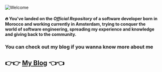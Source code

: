 ![Welcome](https://www.rakhma.me/static/images/og.jpg)

#### 🔥 You've landed on the _Official Repository_ of a software developer born in Morocco and working currently in Amsterdam, trying to conquer the world of software engineering, spreading my experience and knowledge and giving back to the community.

### You can check out my blog if you wanna know more about me 
## 👉👉 [My Blog](https://www.rakhma.me) 👈👈

